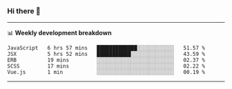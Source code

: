 ### Hi there 👋

-------

📊 **Weekly development breakdown**
<!--START_SECTION:waka-->
```text
JavaScript   6 hrs 57 mins   █████████████░░░░░░░░░░░░   51.57 % 
JSX          5 hrs 52 mins   ███████████░░░░░░░░░░░░░░   43.59 % 
ERB          19 mins         ░░░░░░░░░░░░░░░░░░░░░░░░░   02.37 % 
SCSS         17 mins         ░░░░░░░░░░░░░░░░░░░░░░░░░   02.22 % 
Vue.js       1 min           ░░░░░░░░░░░░░░░░░░░░░░░░░   00.19 %
```
<!--END_SECTION:waka-->
-------

<!--
**ashish-r/ashish-r** is a ✨ _special_ ✨ repository because its `README.md` (this file) appears on your GitHub profile.

Here are some ideas to get you started:

- 🔭 I’m currently working on ...
- 🌱 I’m currently learning ...
- 👯 I’m looking to collaborate on ...
- 🤔 I’m looking for help with ...
- 💬 Ask me about ...
- 📫 How to reach me: ...
- 😄 Pronouns: ...
- ⚡ Fun fact: ...
-->
